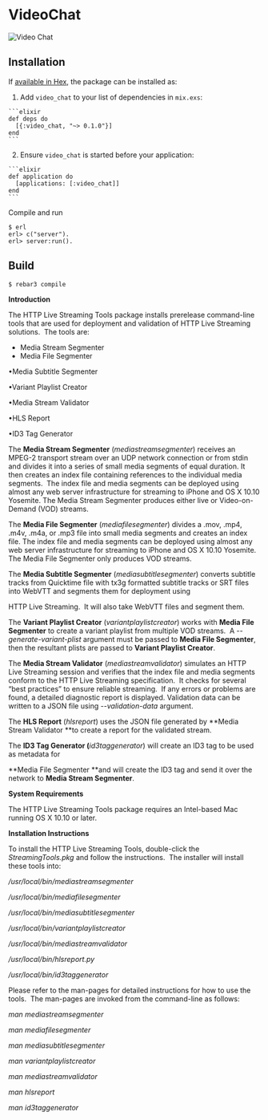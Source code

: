 # VideoChat

![Video Chat](https://github.com/shavit/verbose-parakeet/raw/master/doc/meme.gif?raw=true)

## Installation

If [available in Hex](https://hex.pm/docs/publish), the package can be installed as:

  1. Add `video_chat` to your list of dependencies in `mix.exs`:

    ```elixir
    def deps do
      [{:video_chat, "~> 0.1.0"}]
    end
    ```

  2. Ensure `video_chat` is started before your application:

    ```elixir
    def application do
      [applications: [:video_chat]]
    end
    ```


Compile and run
````
$ erl
erl> c("server").
erl> server:run().
````

Build
-----

    $ rebar3 compile



**Introduction**

The HTTP Live Streaming Tools package installs prerelease command-line tools that are used for deployment and validation of HTTP Live Streaming solutions.  The tools are:

- Media Stream Segmenter
- Media File Segmenter

•Media Subtitle Segmenter

•Variant Playlist Creator

•Media Stream Validator

•HLS Report

•ID3 Tag Generator

The **Media Stream Segmenter** (_mediastreamsegmenter_) receives an MPEG-2 transport stream over an UDP network connection or from stdin and divides it into a series of small media segments of equal duration. It then creates an index file containing references to the individual media segments.  The index file and media segments can be deployed using almost any web server infrastructure for streaming to iPhone and OS X 10.10 Yosemite. The Media Stream Segmenter produces either live or Video-on-Demand (VOD) streams.

The **Media File Segmenter** (_mediafilesegmenter_) divides a .mov, .mp4, .m4v, .m4a, or .mp3 file into small media segments and creates an index file. The index file and media segments can be deployed using almost any web server infrastructure for streaming to iPhone and OS X 10.10 Yosemite. The Media File Segmenter only produces VOD streams.

The **Media Subtitle Segmenter** (_mediasubtitlesegmenter_) converts subtitle tracks from Quicktime file with tx3g formatted subtitle tracks or SRT files into WebVTT and segments them for deployment using 

HTTP Live Streaming.  It will also take WebVTT files and segment them.

The **Variant Playlist Creator** (_variantplaylistcreator_) works with **Media File Segmenter** to create a variant playlist from multiple VOD streams.  A _--generate-variant-plist_ argument must be passed to **Media File Segmenter**, then the resultant plists are passed to **Variant Playlist Creator**.

The **Media Stream Validator** (_mediastreamvalidator_) simulates an HTTP Live Streaming session and verifies that the index file and media segments conform to the HTTP Live Streaming specification.  It checks for several “best practices” to ensure reliable streaming.  If any errors or problems are found, a detailed diagnostic report is displayed. Validation data can be written to a JSON file using _--validation-data_ argument.

The **HLS Report** (_hlsreport_) uses the JSON file generated by **Media Stream Validator **to create a report for the validated stream.

The **ID3 Tag Generator (**_id3taggenerator_) will create an ID3 tag to be used as metadata for

**Media File Segmenter **and will create the ID3 tag and send it over the network to **Media Stream Segmenter**.

**System Requirements**

The HTTP Live Streaming Tools package requires an Intel-based Mac running OS X 10.10 or later.

**Installation Instructions**

To install the HTTP Live Streaming Tools, double-click the _StreamingTools.pkg_ and follow the instructions.  The installer will install these tools into:

_/usr/local/bin/mediastreamsegmenter_

_/usr/local/bin/mediafilesegmenter_

_/usr/local/bin/mediasubtitlesegmenter_

_/usr/local/bin/variantplaylistcreator_

_/usr/local/bin/mediastreamvalidator_

_/usr/local/bin/hlsreport.py_

_/usr/local/bin/id3taggenerator_

Please refer to the man-pages for detailed instructions for how to use the tools.  The man-pages are invoked from the command-line as follows:

_man mediastreamsegmenter_

_man mediafilesegmenter_

_man mediasubtitlesegmenter_

_man variantplaylistcreator_

_man mediastreamvalidator_

_man hlsreport_

_man id3taggenerator_
